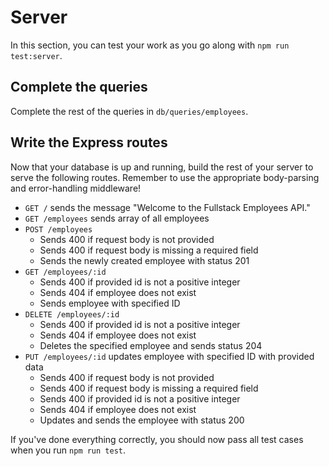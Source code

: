 # Server

In this section, you can test your work as you go along with `npm run test:server`.

## Complete the queries

Complete the rest of the queries in `db/queries/employees`.

## Write the Express routes

Now that your database is up and running, build the rest of your server to serve the
following routes. Remember to use the appropriate body-parsing and error-handling
middleware!

- `GET /` sends the message "Welcome to the Fullstack Employees API."
- `GET /employees` sends array of all employees
- `POST /employees`
  - Sends 400 if request body is not provided
  - Sends 400 if request body is missing a required field
  - Sends the newly created employee with status 201
- `GET /employees/:id`
  - Sends 400 if provided id is not a positive integer
  - Sends 404 if employee does not exist
  - Sends employee with specified ID
- `DELETE /employees/:id`
  - Sends 400 if provided id is not a positive integer
  - Sends 404 if employee does not exist
  - Deletes the specified employee and sends status 204
- `PUT /employees/:id` updates employee with specified ID with provided data
  - Sends 400 if request body is not provided
  - Sends 400 if request body is missing a required field
  - Sends 400 if provided id is not a positive integer
  - Sends 404 if employee does not exist
  - Updates and sends the employee with status 200

If you've done everything correctly, you should now pass all test cases when you run `npm run
test`.
